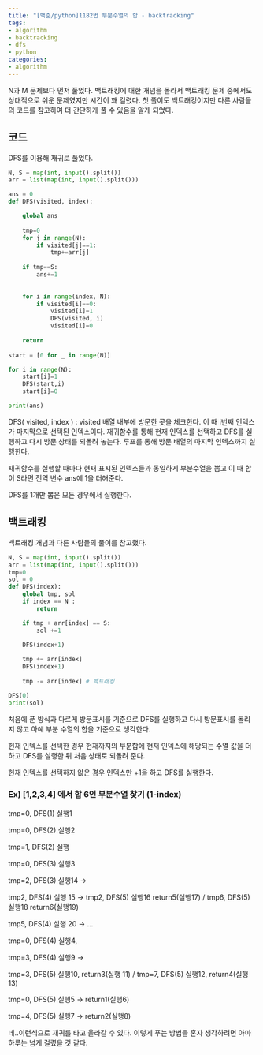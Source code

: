 ```yaml
---
title: "[백준/python]1182번 부분수열의 합 - backtracking"
tags:
- algorithm
- backtracking
- dfs
- python
categories:
- algorithm
---
```


N과 M 문제보다 먼저 풀었다. 백트래킹에 대한 개념을 몰라서 백트래킹 문제 중에서도 상대적으로 쉬운 문제였지만 시간이 꽤 걸렸다. 첫 풀이도 백트래킹이지만 다른 사람들의 코드를 참고하여 더 간단하게 풀 수 있음을 알게 되었다.
## 코드

DFS를 이용해 재귀로 풀었다.

```python
N, S = map(int, input().split())
arr = list(map(int, input().split()))

ans = 0
def DFS(visited, index):    

    global ans
    
    tmp=0
    for j in range(N):
        if visited[j]==1:
            tmp+=arr[j]
    
    if tmp==S:
        ans+=1
    
    
    for i in range(index, N):
        if visited[i]==0:
            visited[i]=1
            DFS(visited, i)
            visited[i]=0
            
    return
    
start = [0 for _ in range(N)]

for i in range(N):
    start[i]=1
    DFS(start,i) 
    start[i]=0

print(ans)
```

DFS( visited, index ) : visited 배열 내부에 방문한 곳을 체크한다. 이 때 i번째 인덱스가 마지막으로 선택된 인덱스이다. 재귀함수를 통해 현재 인덱스를 선택하고 DFS를 실행하고 다시 방문 상태를 되돌려 놓는다. 루프를 통해 방문 배열의 마지막 인덱스까지 실행한다. 

재귀함수를 실행할 때마다 현재 표시된 인덱스들과 동일하게 부분수열을 뽑고 이 때 합이 S라면 전역 변수 ans에 1을 더해준다. 

DFS를 1개만 뽑은 모든 경우에서 실행한다. 

## 백트래킹

백트래킹 개념과 다른 사람들의 풀이를 참고했다.

```python
N, S = map(int, input().split())
arr = list(map(int, input().split()))
tmp=0
sol = 0
def DFS(index):
    global tmp, sol
    if index == N :
        return

    if tmp + arr[index] == S:
        sol +=1

    DFS(index+1)
    
    tmp += arr[index]
    DFS(index+1)
    
    tmp -= arr[index] # 백트래킹

DFS(0)
print(sol)
```

처음에 푼 방식과 다르게 방문표시를 기준으로 DFS를 실행하고 다시 방문표시를 돌리지 않고 아예 부분 수열의 합을 기준으로 생각한다. 

현재 인덱스를 선택한 경우 현재까지의 부분합에 현재 인덱스에 해당되는 수열 값을 더하고 DFS를 실행한 뒤 처음 상태로 되돌려 준다.

현재 인덱스를 선택하지 않은 경우 인덱스만 +1을 하고 DFS를 실행한다.

### Ex) [1,2,3,4] 에서 합 6인 부분수열 찾기 (1-index)

tmp=0, DFS(1) 실행1

tmp=0, DFS(2) 실행2

tmp=1, DFS(2) 실행

tmp=0, DFS(3) 실행3

tmp=2, DFS(3) 실행14 → 

tmp2, DFS(4) 실행 15 → tmp2, DFS(5) 실행16 return5(실행17) / tmp6, DFS(5) 실행18 return6(실행19) 

 tmp5, DFS(4) 실행 20 → ...

tmp=0, DFS(4) 실행4, 

tmp=3, DFS(4) 실행9 → 

tmp=3, DFS(5) 실행10, return3(실행 11) / tmp=7, DFS(5) 실행12, return4(실행13)

tmp=0, DFS(5) 실행5 → return1(실행6)

tmp=4, DFS(5) 실행7 → return2(실행8)

네..이런식으로 재귀를 타고 올라갈 수 있다. 이렇게 푸는 방법을 혼자 생각하려면 아마 하루는 넘게 걸렸을 것 같다.
